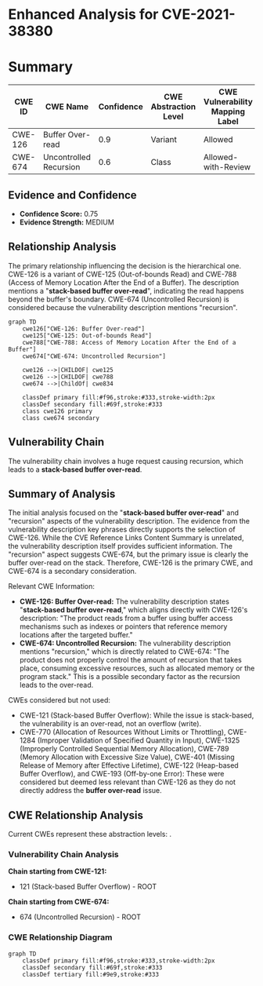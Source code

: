 # Enhanced Analysis for CVE-2021-38380

# Summary
| CWE ID  | CWE Name  | Confidence | CWE Abstraction Level | CWE Vulnerability Mapping Label | CWE-Vulnerability Mapping Notes |
|---|---|---|---|---|---|
| CWE-126 | Buffer Over-read | 0.9 | Variant | Allowed | Primary CWE |
| CWE-674 | Uncontrolled Recursion | 0.6 | Class | Allowed-with-Review | Secondary Candidate |

## Evidence and Confidence

*   **Confidence Score:** 0.75
*   **Evidence Strength:** MEDIUM

## Relationship Analysis
The primary relationship influencing the decision is the hierarchical one. CWE-126 is a variant of CWE-125 (Out-of-bounds Read) and CWE-788 (Access of Memory Location After the End of a Buffer). The description mentions a "**stack-based buffer over-read**", indicating the read happens beyond the buffer's boundary. CWE-674 (Uncontrolled Recursion) is considered because the vulnerability description mentions "recursion".

```mermaid
graph TD
    cwe126["CWE-126: Buffer Over-read"]
    cwe125["CWE-125: Out-of-bounds Read"]
    cwe788["CWE-788: Access of Memory Location After the End of a Buffer"]
    cwe674["CWE-674: Uncontrolled Recursion"]

    cwe126 -->|CHILDOF| cwe125
    cwe126 -->|CHILDOF| cwe788
    cwe674 -->|ChildOf| cwe834

    classDef primary fill:#f96,stroke:#333,stroke-width:2px
    classDef secondary fill:#69f,stroke:#333
    class cwe126 primary
    class cwe674 secondary
```

## Vulnerability Chain
The vulnerability chain involves a huge request causing recursion, which leads to a **stack-based buffer over-read**.

## Summary of Analysis
The initial analysis focused on the "**stack-based buffer over-read**" and "recursion" aspects of the vulnerability description. The evidence from the vulnerability description key phrases directly supports the selection of CWE-126. While the CVE Reference Links Content Summary is unrelated, the vulnerability description itself provides sufficient information. The "recursion" aspect suggests CWE-674, but the primary issue is clearly the buffer over-read on the stack. Therefore, CWE-126 is the primary CWE, and CWE-674 is a secondary consideration.

Relevant CWE Information:

*   **CWE-126: Buffer Over-read:** The vulnerability description states "**stack-based buffer over-read**," which aligns directly with CWE-126's description: "The product reads from a buffer using buffer access mechanisms such as indexes or pointers that reference memory locations after the targeted buffer."
*   **CWE-674: Uncontrolled Recursion:** The vulnerability description mentions "recursion," which is directly related to CWE-674: "The product does not properly control the amount of recursion that takes place, consuming excessive resources, such as allocated memory or the program stack." This is a possible secondary factor as the recursion leads to the over-read.

CWEs considered but not used:

*   CWE-121 (Stack-based Buffer Overflow): While the issue is stack-based, the vulnerability is an over-read, not an overflow (write).
*   CWE-770 (Allocation of Resources Without Limits or Throttling), CWE-1284 (Improper Validation of Specified Quantity in Input), CWE-1325 (Improperly Controlled Sequential Memory Allocation), CWE-789 (Memory Allocation with Excessive Size Value), CWE-401 (Missing Release of Memory after Effective Lifetime), CWE-122 (Heap-based Buffer Overflow), and CWE-193 (Off-by-one Error): These were considered but deemed less relevant than CWE-126 as they do not directly address the **buffer over-read** issue.


## CWE Relationship Analysis

Current CWEs represent these abstraction levels: .


### Vulnerability Chain Analysis

**Chain starting from CWE-121:**
- 121 (Stack-based Buffer Overflow) - ROOT


**Chain starting from CWE-674:**
- 674 (Uncontrolled Recursion) - ROOT



### CWE Relationship Diagram

```mermaid
graph TD
    classDef primary fill:#f96,stroke:#333,stroke-width:2px
    classDef secondary fill:#69f,stroke:#333
    classDef tertiary fill:#9e9,stroke:#333
```